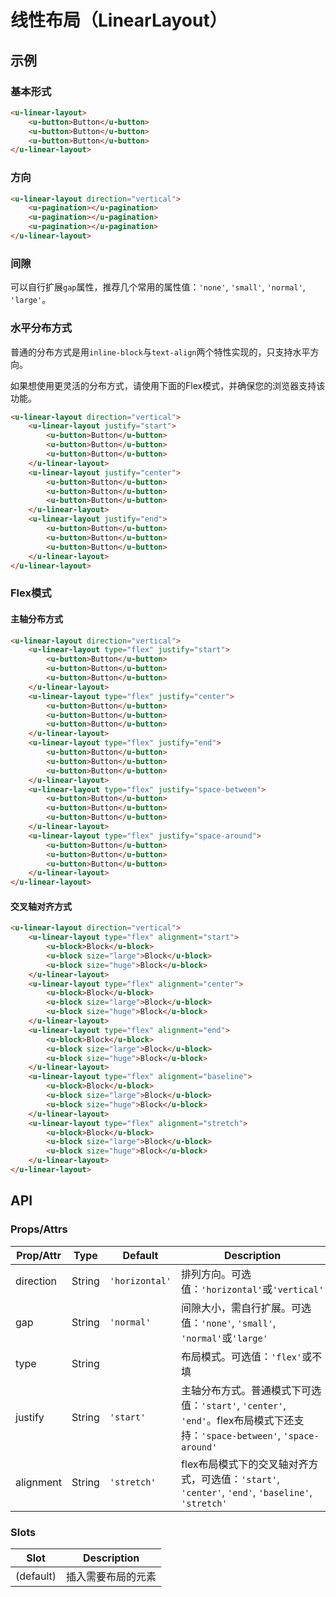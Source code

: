 # 线性布局（LinearLayout）

## 示例
### 基本形式

``` html
<u-linear-layout>
    <u-button>Button</u-button>
    <u-button>Button</u-button>
    <u-button>Button</u-button>
</u-linear-layout>
```

### 方向

``` html
<u-linear-layout direction="vertical">
    <u-pagination></u-pagination>
    <u-pagination></u-pagination>
    <u-pagination></u-pagination>
</u-linear-layout>
```

### 间隙

可以自行扩展`gap`属性，推荐几个常用的属性值：`'none'`, `'small'`, `'normal'`, `'large'`。

### 水平分布方式

普通的分布方式是用`inline-block`与`text-align`两个特性实现的，只支持水平方向。

如果想使用更灵活的分布方式，请使用下面的Flex模式，并确保您的浏览器支持该功能。

``` html
<u-linear-layout direction="vertical">
    <u-linear-layout justify="start">
        <u-button>Button</u-button>
        <u-button>Button</u-button>
        <u-button>Button</u-button>
    </u-linear-layout>
    <u-linear-layout justify="center">
        <u-button>Button</u-button>
        <u-button>Button</u-button>
        <u-button>Button</u-button>
    </u-linear-layout>
    <u-linear-layout justify="end">
        <u-button>Button</u-button>
        <u-button>Button</u-button>
        <u-button>Button</u-button>
    </u-linear-layout>
</u-linear-layout>
```

### Flex模式
#### 主轴分布方式

``` html
<u-linear-layout direction="vertical">
    <u-linear-layout type="flex" justify="start">
        <u-button>Button</u-button>
        <u-button>Button</u-button>
        <u-button>Button</u-button>
    </u-linear-layout>
    <u-linear-layout type="flex" justify="center">
        <u-button>Button</u-button>
        <u-button>Button</u-button>
        <u-button>Button</u-button>
    </u-linear-layout>
    <u-linear-layout type="flex" justify="end">
        <u-button>Button</u-button>
        <u-button>Button</u-button>
        <u-button>Button</u-button>
    </u-linear-layout>
    <u-linear-layout type="flex" justify="space-between">
        <u-button>Button</u-button>
        <u-button>Button</u-button>
        <u-button>Button</u-button>
    </u-linear-layout>
    <u-linear-layout type="flex" justify="space-around">
        <u-button>Button</u-button>
        <u-button>Button</u-button>
        <u-button>Button</u-button>
    </u-linear-layout>
</u-linear-layout>
```

#### 交叉轴对齐方式

``` html
<u-linear-layout direction="vertical">
    <u-linear-layout type="flex" alignment="start">
        <u-block>Block</u-block>
        <u-block size="large">Block</u-block>
        <u-block size="huge">Block</u-block>
    </u-linear-layout>
    <u-linear-layout type="flex" alignment="center">
        <u-block>Block</u-block>
        <u-block size="large">Block</u-block>
        <u-block size="huge">Block</u-block>
    </u-linear-layout>
    <u-linear-layout type="flex" alignment="end">
        <u-block>Block</u-block>
        <u-block size="large">Block</u-block>
        <u-block size="huge">Block</u-block>
    </u-linear-layout>
    <u-linear-layout type="flex" alignment="baseline">
        <u-block>Block</u-block>
        <u-block size="large">Block</u-block>
        <u-block size="huge">Block</u-block>
    </u-linear-layout>
    <u-linear-layout type="flex" alignment="stretch">
        <u-block>Block</u-block>
        <u-block size="large">Block</u-block>
        <u-block size="huge">Block</u-block>
    </u-linear-layout>
</u-linear-layout>
```

## API
### Props/Attrs

| Prop/Attr | Type | Default | Description |
| --------- | ---- | ------- | ----------- |
| direction | String | `'horizontal'` | 排列方向。可选值：`'horizontal'`或`'vertical'` |
| gap | String | `'normal'` | 间隙大小，需自行扩展。可选值：`'none'`, `'small'`, `'normal'`或`'large'` |
| type | String | | 布局模式。可选值：`'flex'`或不填 |
| justify | String | `'start'` | 主轴分布方式。普通模式下可选值：`'start'`, `'center'`, `'end'`。flex布局模式下还支持：`'space-between'`, `'space-around'` |
| alignment | String | `'stretch'` | flex布局模式下的交叉轴对齐方式，可选值：`'start'`, `'center'`, `'end'`, `'baseline'`, `'stretch'` |

### Slots

| Slot | Description |
| ---- | ----------- |
| (default) | 插入需要布局的元素 |
